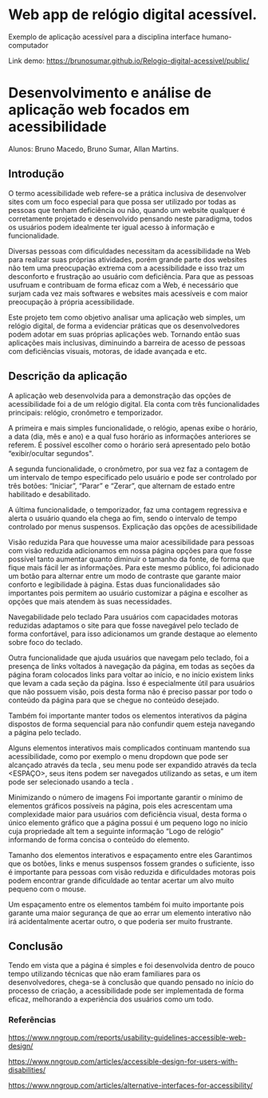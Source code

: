 # Web app de relógio digital acessível.
Exemplo de aplicação acessível para a disciplina interface humano-computador

Link demo: https://brunosumar.github.io/Relogio-digital-acessivel/public/

# Desenvolvimento e análise de aplicação web focados em acessibilidade 

Alunos: Bruno Macedo, Bruno Sumar, Allan Martins.

## Introdução

O termo acessibilidade web refere-se a prática inclusiva de desenvolver sites com um foco especial para que possa ser utilizado por todas as pessoas que tenham deficiência ou não, quando um website qualquer é corretamente projetado e desenvolvido pensando neste paradigma, todos os usuários podem idealmente ter igual acesso à informação e funcionalidade.

Diversas pessoas com dificuldades necessitam da acessibilidade na Web para realizar suas próprias atividades, porém grande parte dos websites não tem uma preocupação extrema com a acessibilidade e isso traz um desconforto e frustração ao usuário com deficiência. Para que as pessoas usufruam e contribuam de forma eficaz com a Web, é necessário que surjam cada vez mais softwares e websites mais acessíveis e com maior preocupação à própria acessibilidade.

Este projeto tem como objetivo analisar uma aplicação web simples, um relógio digital, de forma a evidenciar práticas que os desenvolvedores podem adotar em suas próprias aplicações web. Tornando então suas aplicações  mais inclusivas, diminuindo a barreira de acesso de pessoas com deficiências visuais, motoras, de idade avançada e etc.


## Descrição da aplicação

A aplicação web desenvolvida para a demonstração das opções de acessibilidade foi a de um relógio digital. Ela conta com três funcionalidades principais: relógio, cronômetro e temporizador. 

A primeira e mais simples funcionalidade, o relógio, apenas exibe o horário, a data (dia, mês e ano) e a qual fuso horário as informações anteriores se referem. É possível escolher como o horário será apresentado pelo botão “exibir/ocultar segundos".

A segunda funcionalidade, o cronômetro, por sua vez faz a contagem de um intervalo de tempo especificado pelo usuário e pode ser controlado por três botões: “Iniciar”, “Parar” e “Zerar”, que alternam de estado entre habilitado e desabilitado.
 
A última funcionalidade, o temporizador, faz uma contagem regressiva e alerta o usuário quando ela chega ao fim, sendo o intervalo de tempo controlado por menus suspensos.
Explicação das opções de acessibilidade

Visão reduzida
Para que houvesse uma maior acessibilidade para pessoas com visão reduzida adicionamos em nossa página opções para que fosse possível tanto aumentar quanto diminuir o tamanho da fonte, de forma que fique mais fácil ler as informações. Para este mesmo público, foi adicionado um botão para alternar entre um modo de contraste que garante maior conforto e legibilidade à página. Estas duas funcionalidades são importantes pois permitem ao usuário customizar a página e escolher as opções que mais atendem às suas necessidades.

Navegabilidade pelo teclado
Para usuários com capacidades motoras reduzidas adaptamos o site para que fosse navegável pelo teclado de forma confortável, para isso adicionamos um grande destaque ao elemento sobre foco do teclado.

Outra funcionalidade que ajuda usuários que navegam pelo teclado, foi a presença de links voltados à navegação da página, em todas as seções da página foram colocados links para voltar ao início, e no início existem links que levam a cada seção da página. Ìsso é especialmente útil para usuários que não possuem visão, pois desta forma não é preciso passar por todo o conteúdo da página para que se chegue no conteúdo desejado.

Também foi importante manter todos os elementos interativos da página dispostos de forma sequencial para não confundir quem esteja navegando a página pelo teclado.

Alguns elementos interativos mais complicados continuam mantendo sua acessibilidade, como por exemplo o menu dropdown que pode ser alcançado através da tecla <TAB>, seu menu pode ser expandido através da tecla <ESPAÇO>, seus itens podem ser navegados utilizando as setas, e um item pode ser selecionado usando a tecla <ENTER>. 

Minimizando o número de imagens
Foi importante garantir o mínimo de elementos gráficos possíveis na página, pois eles acrescentam uma complexidade maior para usuários com deficiência visual, desta forma o único elemento gráfico que a página possui é um pequeno logo no início cuja propriedade alt tem a seguinte informação “Logo de relógio” informando de forma concisa o conteúdo do elemento. 

Tamanho dos elementos interativos e espaçamento entre eles
Garantimos que os botões, links e menus suspensos fossem grandes o suficiente, isso é importante para pessoas com visão reduzida e dificuldades motoras pois podem encontrar grande dificuldade ao tentar acertar um alvo muito pequeno com o mouse.

Um espaçamento entre os elementos também foi muito importante pois garante uma maior segurança de que ao errar um elemento interativo não irá acidentalmente acertar outro, o que poderia ser muito frustrante.

## Conclusão

Tendo em vista que a página é simples e foi desenvolvida dentro de pouco tempo utilizando técnicas que não eram familiares para os desenvolvedores, chega-se à conclusão que quando pensado no início do processo de criação, a acessibilidade pode ser implementada de forma eficaz, melhorando a experiência dos usuários como um todo.


### Referências

https://www.nngroup.com/reports/usability-guidelines-accessible-web-design/

https://www.nngroup.com/articles/accessible-design-for-users-with-disabilities/

https://www.nngroup.com/articles/alternative-interfaces-for-accessibility/




